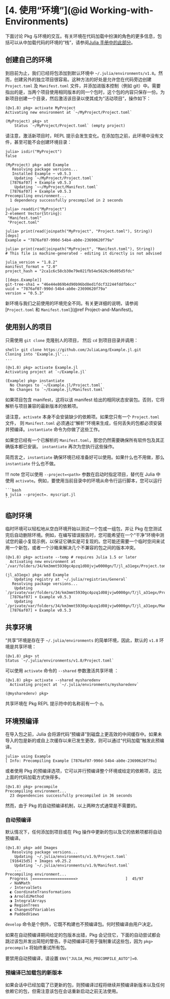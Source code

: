 
# [**4.** 使用“环境”](@id Working-with-Environments)

下面讨论 Pkg 与环境的交互。有关环境在代码加载中扮演的角色的更多信息，包括可以从中加载代码的环境的“栈”，请参阅[Julia 手册中的此部分](https://docs.julialang.org/en/v1/manual/code-loading/#Environments-1)。

## 创建自己的环境

到目前为止，我们已经将包添加到默认环境中 `~/.julia/environments/v1.8`。然而，创建另外的独立项目很容易。这种方法的好处是允许您在代码旁边创建 `Project.toml` 及 `Manifest.toml` 文件，并添加进版本控制（例如 git）中。需要指出的是，当两个项目使用相同版本的同一个包时，这个包的内容只保存一份。为新项目创建一个目录，然后激活该目录以使其成为“活动项目”，操作如下：

```julia-repl
(@v1.8) pkg> activate MyProject
Activating new environment at `~/MyProject/Project.toml`

(MyProject) pkg> st
    Status `~/MyProject/Project.toml` (empty project)
```

请注意，激活新项目时，REPL 提示会发生变化。在添加包之前，此环境中没有文件，甚至可能不会创建环境目录：

```julia-repl
julia> isdir("MyProject")
false

(MyProject) pkg> add Example
   Resolving package versions...
   Installed Example ─ v0.5.3
    Updating `~/MyProject/Project.toml`
  [7876af07] + Example v0.5.3
    Updating `~~/MyProject/Manifest.toml`
  [7876af07] + Example v0.5.3
Precompiling environment...
  1 dependency successfully precompiled in 2 seconds

julia> readdir("MyProject")
2-element Vector{String}:
 "Manifest.toml"
 "Project.toml"

julia> print(read(joinpath("MyProject", "Project.toml"), String))
[deps]
Example = "7876af07-990d-54b4-ab0e-23690620f79a"

julia> print(read(joinpath("MyProject", "Manifest.toml"), String))
# This file is machine-generated - editing it directly is not advised

julia_version = "1.8.2"
manifest_format = "2.0"
project_hash = "2ca1c6c58cb30e79e021fb54e5626c96d05d5fdc"

[[deps.Example]]
git-tree-sha1 = "46e44e869b4d90b96bd8ed1fdcf32244fddfb6cc"
uuid = "7876af07-990d-54b4-ab0e-23690620f79a"
version = "0.5.3"
```

新环境与我们之前使用的环境完全不同。有关更详细的说明，请参阅 [`Project.toml` 和 `Manifest.toml`](@ref Project-and-Manifest)。

## 使用别人的项目

只需使用 `git clone` 克隆别人的项目， 然后 `cd` 到项目目录并调用：

```julia-repl
shell> git clone https://github.com/JuliaLang/Example.jl.git
Cloning into 'Example.jl'...
...

(@v1.8) pkg> activate Example.jl
Activating project at `~/Example.jl`

(Example) pkg> instantiate
  No Changes to `~/Example.jl/Project.toml`
  No Changes to `~/Example.jl/Manifest.toml`
```

如果项目包含 manifest，这将以该 manifest 给出的相同状态安装包。否则，它将解析与项目兼容的最新版本的依赖项。

请注意，`activate` 本身不会安装缺少的依赖项。如果您只有一个 `Project.toml` 文件， 则 `Manifest.toml` 必须通过“解析”环境来生成，任何丢失的包都必须安装并预编译。`instantiate` 命令为你做了这些工作。

如果您已经有一个已解析的 `Manifest.toml`，那您仍然需要确保所有软件包及其正确版本都已安装。 `instantiate` 再次为您执行这些操作。

简而言之，`instantiate` 确保环境已经准备好可以使用。如果什么也不用做，那么 `instantiate` 什么也不做。

!!! note
    您可以使用 `--project=<path>` 参数在启动时指定项目，替代在 Julia 中使用 `activate`。例如，要使用当前目录中的环境从命令行运行脚本，您可以运行 

    ```bash 
    $ julia --project=. myscript.jl
    ```

## 临时环境

临时环境可以轻松地从空白环境开始以测试一个包或一组包，并让 Pkg 在您测试完后自动删除环境。例如，在编写错误报告时，您可能希望在一个“干净”环境中测试您的最小复现示例，以保证它确实是可复现的。您可能还需要一个临时空间来试用一个新包，或者一个沙箱来解决几个不兼容的包之间的版本冲突。

```julia-repl
(@v1.8) pkg> activate --temp # requires Julia 1.5 or later
  Activating new environment at `/var/folders/34/km3mmt5930gc4pzq1d08jvjw0000gn/T/jl_a31egx/Project.toml`

(jl_a31egx) pkg> add Example
    Updating registry at `~/.julia/registries/General`
   Resolving package versions...
    Updating `/private/var/folders/34/km3mmt5930gc4pzq1d08jvjw0000gn/T/jl_a31egx/Project.toml`
  [7876af07] + Example v0.5.3
    Updating `/private/var/folders/34/km3mmt5930gc4pzq1d08jvjw0000gn/T/jl_a31egx/Manifest.toml`
  [7876af07] + Example v0.5.3
```

## 共享环境

“共享”环境是存在于 `~/.julia/environments` 的简单环境，因此，默认的 `v1.8` 环境是共享环境：

```julia-repl
(@v1.8) pkg> st
Status `~/.julia/environments/v1.8/Project.toml`
```

可以使用 `activate` 命令的 `--shared` 参数激活共享环境 ：

```julia-repl
(@v1.8) pkg> activate --shared mysharedenv
  Activating project at `~/.julia/environments/mysharedenv`

(@mysharedenv) pkg>
```

共享环境在 Pkg REPL 提示符中的名称前有一个 `@`。

## 环境预编译

在导入包之前，Julia 会将源代码“预编译”到磁盘上更高效的中间缓存中。如果未导入的包是新的或自上次缓存以来已发生更改，则可以通过“代码加载”触发此预编译。

```julia-repl
julia> using Example
[ Info: Precompiling Example [7876af07-990d-54b4-ab0e-23690620f79a]
```

或者使用 Pkg 的预编译选项，它可以并行预编译整个环境或给定的依赖项，这比上面的代码加载方式快得多。

```julia-repl
(@v1.8) pkg> precompile
Precompiling environment...
  23 dependencies successfully precompiled in 36 seconds
```

然而，由于 Pkg 的自动预编译机制，以上两种方式通常是不需要的。

### 自动预编译

默认情况下，任何添加到项目或在 Pkg 操作中更新的包以及它的依赖项都将自动预编译。

```julia-repl
(@v1.8) pkg> add Images
   Resolving package versions...
    Updating `~/.julia/environments/v1.9/Project.toml`
  [916415d5] + Images v0.25.2
    Updating `~/.julia/environments/v1.9/Manifest.toml`
    ...
Precompiling environment...
  Progress [===================>                     ]  45/97
  ✓ NaNMath
  ✓ IntervalSets
  ◐ CoordinateTransformations
  ◑ ArnoldiMethod
  ◑ IntegralArrays
  ◒ RegionTrees
  ◐ ChangesOfVariables
  ◓ PaddedViews
```

`develop` 命令是个例外，它既不构建也不预编译包。何时预编译由用户决定。

如果在自动预编译期间给定的包版本出错，Pkg 会记住它，下面的自动尝试都会跳过该包并发出简短的警告。手动预编译可用于强制重试这些包，因为 `pkg> precompile` 将始终重试所有包。

要禁用自动预编译，请设置 `ENV["JULIA_PKG_PRECOMPILE_AUTO"]=0`.

### 预编译已加载包的新版本

如果会话中已经加载了已更新的包，则预编译过程将继续并预编译新版本以及任何依赖它的包，但需注意该包在会话重新启动之前无法使用。
